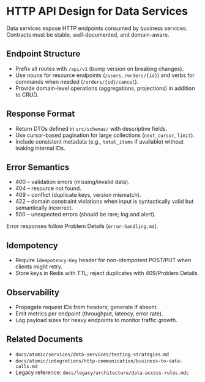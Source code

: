# HTTP API Design for Data Services

Data services expose HTTP endpoints consumed by business services. Contracts must be stable, well-documented, and domain-aware.

## Endpoint Structure

- Prefix all routes with `/api/v1` (bump version on breaking changes).
- Use nouns for resource endpoints (`/users`, `/orders/{id}`) and verbs for commands when needed (`/orders/{id}/cancel`).
- Provide domain-level operations (aggregations, projections) in addition to CRUD.

## Response Format

- Return DTOs defined in `src/schemas/` with descriptive fields.
- Use cursor-based pagination for large collections (`next_cursor`, `limit`).
- Include consistent metadata (e.g., `total_items` if available) without leaking internal IDs.

## Error Semantics

- 400 – validation errors (missing/invalid data).
- 404 – resource not found.
- 409 – conflict (duplicate keys, version mismatch).
- 422 – domain constraint violations when input is syntactically valid but semantically incorrect.
- 500 – unexpected errors (should be rare; log and alert).

Error responses follow Problem Details (`error-handling.md`).

## Idempotency

- Require `Idempotency-Key` header for non-idempotent POST/PUT when clients might retry.
- Store keys in Redis with TTL; reject duplicates with 409/Problem Details.

## Observability

- Propagate request IDs from headers; generate if absent.
- Emit metrics per endpoint (throughput, latency, error rate).
- Log payload sizes for heavy endpoints to monitor traffic growth.

## Related Documents

- `docs/atomic/services/data-services/testing-strategies.md`
- `docs/atomic/integrations/http-communication/business-to-data-calls.md`
- Legacy reference: `docs/legacy/architecture/data-access-rules.mdc`

